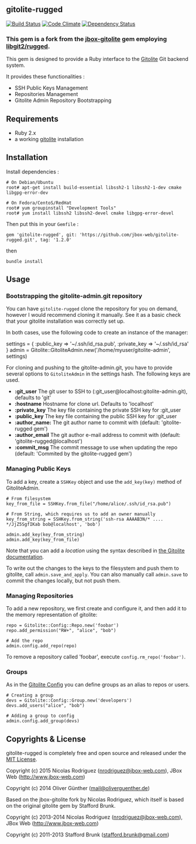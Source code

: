 ## gitolite-rugged
[![Build Status](https://travis-ci.org/jbox-web/gitolite-rugged.svg?branch=devel)](https://travis-ci.org/jbox-web/gitolite-rugged)
[![Code Climate](https://codeclimate.com/github/jbox-web/gitolite-rugged/badges/gpa.svg)](https://codeclimate.com/github/jbox-web/gitolite-rugged)
[![Dependency Status](https://gemnasium.com/jbox-web/gitolite-rugged.svg)](https://gemnasium.com/jbox-web/gitolite-rugged)

### This gem is a fork from the [jbox-gitolite](https://github.com/jbox-web/gitolite) gem employing [libgit2/rugged](https://github.com/libgit2/rugged).


This gem is designed to provide a Ruby interface to the [Gitolite](https://github.com/sitaramc/gitolite) Git backend system.

It provides these functionalities :

* SSH Public Keys Management
* Repositories Management
* Gitolite Admin Repository Bootstrapping

## Requirements ##
* Ruby 2.x
* a working [gitolite](https://github.com/sitaramc/gitolite) installation

## Installation ##

Install dependencies :

    # On Debian/Ubuntu
    root# apt-get install build-essential libssh2-1 libssh2-1-dev cmake libgpg-error-dev

    # On Fedora/CentoS/RedHat
    root# yum groupinstall "Development Tools"
    root# yum install libssh2 libssh2-devel cmake libgpg-error-devel

Then put this in your ```Gemfile``` :

    gem 'gitolite-rugged', git: 'https://github.com/jbox-web/gitolite-rugged.git', tag: '1.2.0'

then

    bundle install


## Usage ##

### Bootstrapping the gitolite-admin.git repository ###

You can have `gitolite-rugged` clone the repository for you on demand, however I would recommend cloning it manually.
See it as a basic check that your gitolite installation was correctly set up.

In both cases, use the following code to create an instance of the manager:

  settings = { :public_key => '~/.ssh/id_rsa.pub', :private_key => '~/.ssh/id_rsa' }
  admin = Gitolite::GitoliteAdmin.new('/home/myuser/gitolite-admin', settings)

For cloning and pushing to the gitolite-admin.git, you have to provide several options to `GitoliteAdmin` in the settings hash. The following keys are used.

* **:git_user** The git user to SSH to (:git_user@localhost:gitolite-admin.git), defaults to 'git'
* **:hostname** Hostname for clone url. Defaults to 'localhost'
* **:private_key** The key file containing the private SSH key for :git_user
* **:public_key** The key file containing the public SSH key for :git_user
* **:author_name:** The git author name to commit with (default: 'gitolite-rugged gem')
* **:author_email** The git author e-mail address to commit with (default: 'gitolite-rugged@localhost')
* **:commit_msg** The commit message to use when updating the repo (default: 'Commited by the gitolite-rugged gem')

### Managing Public Keys ###

To add a key, create a `SSHKey` object and use the `add_key(key)` method of GitoliteAdmin.

    # From filesystem
    key_from_file = SSHKey.from_file("/home/alice/.ssh/id_rsa.pub")

    # From String, which requires us to add an owner manually
    key_from_string = SSHKey.from_string('ssh-rsa AAAAB3N/* .... */JjZ5SgfIKab bob@localhost', 'bob')

    admin.add_key(key_from_string)
    admin.add_key(key_from_file)

Note that you can add a *location* using the syntax described in [the Gitolite documentation](http://gitolite.com/gitolite/users.html#old-style-multi-keys).


To write out the changes to the keys to the filesystem and push them to gitolite, call `admin.save_and_apply`.
You can also manually call `admin.save` to commit the changes locally, but not push them.


### Managing Repositories ###

To add a new repository, we first create and configure it, and then add it to the memory representation of gitolite:

    repo = Gitolite::Config::Repo.new('foobar')
    repo.add_permission("RW+", "alice", "bob")

    # Add the repo
    admin.config.add_repo(repo)

To remove a repository called 'foobar', execute `config.rm_repo('foobar')`.


### Groups ###

As in the [Gitolite Config](http://gitolite.com/gitolite/groups.html) you can define groups as an alias to repos or users.

    # Creating a group
    devs = Gitolite::Config::Group.new('developers')
    devs.add_users("alice", "bob")

    # Adding a group to config
    admin.config.add_group(devs)



## Copyrights & License

gitolite-rugged is completely free and open source and released under the [MIT License](https://github.com/oliverguenther/gitolite/blob/devel/LICENSE.txt).

Copyright (c) 2015 Nicolas Rodriguez (nrodriguez@jbox-web.com), JBox Web (http://www.jbox-web.com)

Copyright (c) 2014 Oliver Günther (mail@oliverguenther.de)

Based on the jbox-gitolite fork by Nicolas Rodriguez, which itself is based on the original gitolite gem by Stafford Brunk.

Copyright (c) 2013-2014 Nicolas Rodriguez (nrodriguez@jbox-web.com), JBox Web (http://www.jbox-web.com)

Copyright (c) 2011-2013 Stafford Brunk (stafford.brunk@gmail.com)
